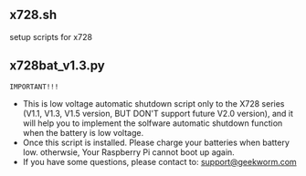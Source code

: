 ## x728.sh
setup scripts for x728

## x728bat_v1.3.py
 `IMPORTANT!!!`
 
* This is low voltage automatic shutdown script only to the X728 series (V1.1, V1.3, V1.5 version, BUT DON'T support future V2.0 version), and it will help you to implement the solfware automatic shutdown function when the battery is low voltage.
* Once this script is installed. Please charge your batteries when battery low. otherwsie, Your Raspberry Pi cannot boot up again.
* If you have some questions, please contact to: support@geekworm.com

